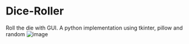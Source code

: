 # Dice-Roller
Roll the die with GUI. A python implementation using tkinter, pillow and random
![image](https://user-images.githubusercontent.com/79055929/176692754-c640faef-6f16-4906-9cd1-426a93f5724f.png)
